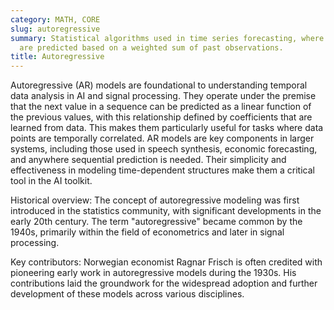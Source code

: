 ```yaml
---
category: MATH, CORE
slug: autoregressive
summary: Statistical algorithms used in time series forecasting, where future values
  are predicted based on a weighted sum of past observations.
title: Autoregressive
---
```


Autoregressive (AR) models are foundational to understanding temporal data analysis in AI and signal processing. They operate under the premise that the next value in a sequence can be predicted as a linear function of the previous values, with this relationship defined by coefficients that are learned from data. This makes them particularly useful for tasks where data points are temporally correlated. AR models are key components in larger systems, including those used in speech synthesis, economic forecasting, and anywhere sequential prediction is needed. Their simplicity and effectiveness in modeling time-dependent structures make them a critical tool in the AI toolkit.

Historical overview: The concept of autoregressive modeling was first introduced in the statistics community, with significant developments in the early 20th century. The term "autoregressive" became common by the 1940s, primarily within the field of econometrics and later in signal processing.

Key contributors: Norwegian economist Ragnar Frisch is often credited with pioneering early work in autoregressive models during the 1930s. His contributions laid the groundwork for the widespread adoption and further development of these models across various disciplines.
